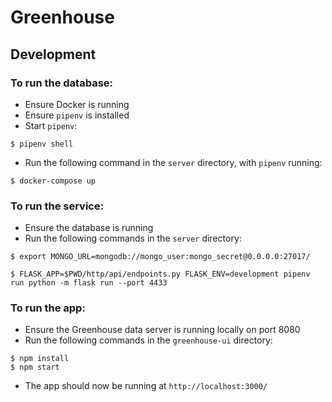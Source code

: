 # Greenhouse

## Development

### To run the database:

- Ensure Docker is running
- Ensure `pipenv` is installed
- Start `pipenv`:
```
$ pipenv shell
```
- Run the following command in the `server` directory, with `pipenv` running:
```
$ docker-compose up
```

### To run the service:

- Ensure the database is running
- Run the following commands in the `server` directory:
```
$ export MONGO_URL=mongodb://mongo_user:mongo_secret@0.0.0.0:27017/

$ FLASK_APP=$PWD/http/api/endpoints.py FLASK_ENV=development pipenv run python -m flask run --port 4433
```

### To run the app:

- Ensure the Greenhouse data server is running locally on port 8080
- Run the following commands in the `greenhouse-ui` directory:
```
$ npm install
$ npm start
```
- The app should now be running at `http://localhost:3000/`
